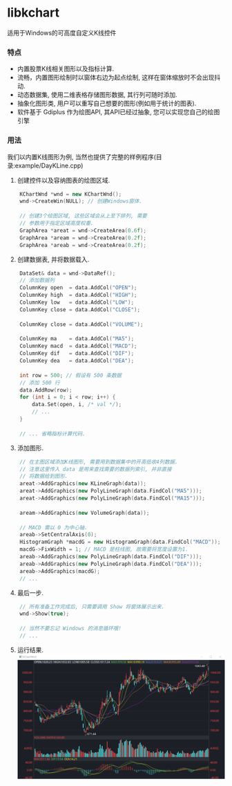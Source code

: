 # libkchart
适用于Windows的可高度自定义K线控件

### 特点
* 内置股票K线相关图形以及指标计算.
* 流畅，内置图形绘制时以窗体右边为起点绘制, 这样在窗体缩放时不会出现抖动.
* 动态数据集, 使用二维表格存储图形数据, 其行列可随时添加.
* 抽象化图形类, 用户可以重写自己想要的图形(例如用于统计的图表).
* 软件基于 Gdiplus 作为绘图API, 其API已经过抽象, 您可以实现您自己的绘图引擎

### 用法
我们以内置K线图形为例, 当然也提供了完整的样例程序(目录:example/DayKLine.cpp)
1. 创建控件以及容纳图表的绘图区域.
```c++
    KChartWnd *wnd = new KChartWnd();
    wnd->CreateWin(NULL); // 创建Windows窗体.
    
    // 创建3个绘图区域, 这些区域会从上至下排列, 需要
    // 参数用于指定区域高度权重.
    GraphArea *areat = wnd->CreateArea(0.6f);
    GraphArea *aream = wnd->CreateArea(0.2f);
    GraphArea *areab = wnd->CreateArea(0.2f);
```
2. 创建数据表, 并将数据载入.
```c++
    DataSet& data = wnd->DataRef();
    // 添加数据列
    ColumnKey open  = data.AddCol("OPEN");
    ColumnKey high  = data.AddCol("HIGH");
    ColumnKey low   = data.AddCol("LOW");
    ColumnKey close = data.AddCol("CLOSE");
    
    ColumnKey close = data.AddCol("VOLUME");
    
    ColumnKey ma    = data.AddCol("MA5");
    ColumnKey macd  = data.AddCol("MACD");
    ColumnKey dif   = data.AddCol("DIF");
    ColumnKey dea   = data.AddCol("DEA");
    
    int row = 500; // 假设有 500 条数据
    // 添加 500 行
    data.AddRow(row);
    for (int i = 0; i < row; i++) {
        data.Set(open, i, /* val */);
        // ...
    }
    
    // ... 省略指标计算代码.
```
3. 添加图形.
```c++
    // 在主图区域添加K线图形, 需要用到数据集中的开高低收4列数据.
    // 注意这里传入 data 是用来查找需要的数据列索引, 并非直接
    // 将数据给到图形.
    areat->AddGraphics(new KLineGraph(data));
    areat->AddGraphics(new PolyLineGraph(data.FindCol("MA5")));
    areat->AddGraphics(new PolyLineGraph(data.FindCol("MA15")));

    aream->AddGraphics(new VolumeGraph(data));

    // MACD 需以 0 为中心轴.
    areab->SetCentralAxis(0);
    HistogramGraph *macdG = new HistogramGraph(data.FindCol("MACD"));
    macdG->FixWidth = 1; // MACD 是柱线图, 故需要将宽度设置为1.
    areab->AddGraphics(new PolyLineGraph(data.FindCol("DIF")));
    areab->AddGraphics(new PolyLineGraph(data.FindCol("DEA")));
    areab->AddGraphics(macdG);
    // ...
```
4. 最后一步.
```c++
    // 所有准备工作完成后, 只需要调用 Show 将窗体展示出来.
    wnd->Show(true);

    // 当然不要忘记 Windows 的消息循环哦!
    // ...
```
5. 运行结果.
![alt 运行结果](./img/1683901543715.png)
